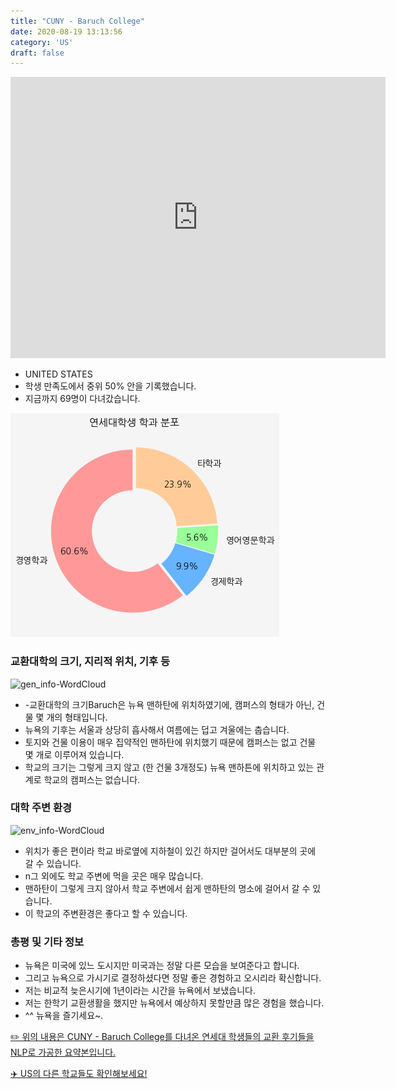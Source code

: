 ```yaml
---
title: "CUNY - Baruch College"
date: 2020-08-19 13:13:56
category: 'US'
draft: false
---
```


<iframe
width="600"
height="450"
frameborder="0" style="border:0"
src="https://www.google.com/maps/embed/v1/place?key=AIzaSyC9e1AME-pVmWC4hBpFdu5S4dKzyepa3HQ&q=CUNY+-+Baruch+College&center=40.7403959,-73.98322519999998&zoom=14" allowfullscreen>
</iframe>

* UNITED STATES
* 학생 만족도에서 중위 50% 안을 기록했습니다.
* 지금까지 69명이 다녀갔습니다. 

![department-info](../plots/US000046.png)
### 교환대학의 크기, 지리적 위치, 기후 등
![gen_info-WordCloud](../univ_wordclouds_okt/gen_info/US000046_gen_info_okt.png)

* -교환대학의 크기Baruch은 뉴욕 맨하탄에 위치하였기에, 캠퍼스의 형태가 아닌, 건물 몇 개의 형태입니다.
* 뉴욕의 기후는 서울과 상당히 흡사해서 여름에는 덥고 겨울에는 춥습니다.
* 토지와 건물 이용이 매우 집약적인 맨하탄에 위치했기 때문에 캠퍼스는 없고 건물 몇 개로 이루어져 있습니다.
* 학교의 크기는 그렇게 크지 않고 (한 건물 3개정도) 뉴욕 맨하튼에 위치하고 있는 관계로 학교의 캠퍼스는 없습니다.


### 대학 주변 환경

![env_info-WordCloud](../univ_wordclouds_okt/env_info/US000046_env_info_okt.png)

* 위치가 좋은 편이라 학교 바로옆에 지하철이 있긴 하지만 걸어서도 대부분의 곳에 갈 수 있습니다.
* n그 외에도 학교 주변에 먹을 곳은 매우 많습니다.
* 맨하탄이 그렇게 크지 않아서 학교 주변에서 쉽게 맨하탄의 명소에 걸어서 갈 수 있습니다.
* 이 학교의 주변환경은 좋다고 할 수 있습니다.


### 총평 및 기타 정보 
* 뉴욕은 미국에 있느 도시지만 미국과는 정말 다른 모습을 보여준다고 합니다.
* 그리고 뉴욕으로 가시기로 결정하셨다면 정말 좋은 경험하고 오시리라 확신합니다.
* 저는 비교적 늦은시기에 1년이라는 시간을 뉴욕에서 보냈습니다.
* 저는 한학기 교환생활을 했지만 뉴욕에서 예상하지 못할만큼 많은 경험을 했습니다.
* ^^ 뉴욕을 즐기세요~.


[✏️ 위의 내용은 CUNY - Baruch College를 다녀온 연세대 학생들의 교환 후기들을 NLP로 가공한 요약본입니다.](http://oia.yonsei.ac.kr/partner/expReport.asp?ucode=US000046&bgbn=A)

[✈️ US의 다른 학교들도 확인해보세요!](https://yonsei-exchange.netlify.app/?category=US)
